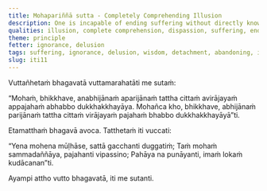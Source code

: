 ```yaml
---
title: Mohapariññā sutta - Completely Comprehending Illusion
description: One is incapable of ending suffering without directly knowing and completely comprehending illusion, without the mind detaching from it and without abandoning it. One is capable of ending suffering by directly knowing and completely comprehending illusion, with the mind detaching from it, and by abandoning it.
qualities: illusion, complete comprehension, dispassion, suffering, ending, direct knowledge
theme: principle
fetter: ignorance, delusion
tags: suffering, ignorance, delusion, wisdom, detachment, abandoning, iti
slug: iti11
---
```


Vuttañhetaṁ bhagavatā vuttamarahatāti me sutaṁ:

“Mohaṁ, bhikkhave, anabhijānaṁ aparijānaṁ tattha cittaṁ avirājayaṁ appajahaṁ abhabbo dukkhakkhayāya. Mohañca kho, bhikkhave, abhijānaṁ parijānaṁ tattha cittaṁ virājayaṁ pajahaṁ bhabbo dukkhakkhayāyā”ti.

Etamatthaṁ bhagavā avoca. Tatthetaṁ iti vuccati:

“Yena mohena mūḷhāse,
sattā gacchanti duggatiṁ;
Taṁ mohaṁ sammadaññāya,
pajahanti vipassino;
Pahāya na punāyanti,
imaṁ lokaṁ kudācanan”ti.

Ayampi attho vutto bhagavatā, iti me sutanti.
